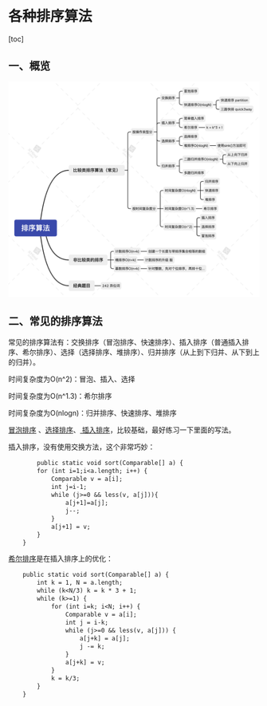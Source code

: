 # 各种排序算法

[toc]

##  一、概览

![排序算法](./photos/排序算法.png)

## 二、常见的排序算法

常见的排序算法有：交换排序（冒泡排序、快速排序）、插入排序（普通插入排序、希尔排序）、选择（选择排序、堆排序）、归并排序（从上到下归并、从下到上的归并）。

时间复杂度为O(n^2)：冒泡、插入、选择

时间复杂度为O(n^1.3)：希尔排序

时间复杂度为O(nlogn)：归并排序、快速排序、堆排序

[冒泡排序](https://gitee.com/lf-ren/arts/blob/master/LeetCodeWP/src/main/java/com/hef/review/review01sort/MaoPaoSort.java) 、[选择排序](https://gitee.com/lf-ren/arts/blob/master/LeetCodeWP/src/main/java/com/hef/review/review01sort/SelectSort.java)、[ 插入排序](https://gitee.com/lf-ren/arts/blob/master/LeetCodeWP/src/main/java/com/hef/review/review01sort/InsertSort.java)，比较基础，最好练习一下里面的写法。

插入排序，没有使用交换方法，这个非常巧妙：

```
		public static void sort(Comparable[] a) {
        for (int i=1;i<a.length; i++) {
            Comparable v = a[i];
            int j=i-1;
            while (j>=0 && less(v, a[j])){
                a[j+1]=a[j];
                j--;
            }
            a[j+1] = v;
        }
    }
```

[希尔排序]()是在插入排序上的优化：

```
    public static void sort(Comparable[] a) {
        int k = 1, N = a.length;
        while (k<N/3) k = k * 3 + 1;
        while (k>=1) {
            for (int i=k; i<N; i++) {
                Comparable v = a[i];
                int j = i-k;
                while (j>=0 && less(v, a[j])) {
                    a[j+k] = a[j];
                    j -= k;
                }
                a[j+k] = v;
            }
            k = k/3;
        }
    }
```





